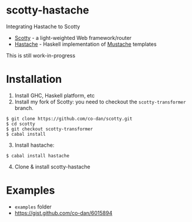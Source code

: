 scotty-hastache
===============

Integrating Hastache to Scotty

- [Scotty](http://github.com/xich/scotty) - a light-weighted Web framework/router
- [Hastache](https://github.com/lymar/hastache) - Haskell implementation of [Mustache](http://mustache.github.io/) templates

This is still work-in-progress

Installation
=========

1. Install GHC, Haskell platform, etc
2. Install my fork of Scotty:
  you need to checkout the `scotty-transformer` branch.

  ```
  $ git clone https://github.com/co-dan/scotty.git
  $ cd scotty 
  $ git checkout scotty-transformer
  $ cabal install
  ```
3. Install hastache:

  ```
  $ cabal install hastache
  ```
4. Clone & install scotty-hastache

Examples
========

- `examples` folder
- <https://gist.github.com/co-dan/6015894>

